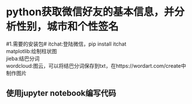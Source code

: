 # python获取微信好友的基本信息，并分析性别，城市和个性签名
#1.需要的安装包#
itchat:登陆微信，pip install itchat  
matplotlib:绘制柱状图  
jieba:结巴分词  
wordcloud:图云，可以将结巴分词保存到txt，在https://wordart.com/create中制作图片
## 使用jupyter notebook编写代码